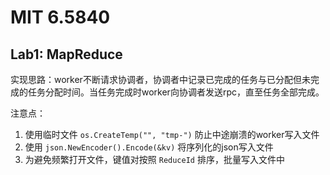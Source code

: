 # MIT 6.5840

## Lab1: MapReduce

实现思路：worker不断请求协调者，协调者中记录已完成的任务与已分配但未完成的任务分配时间。当任务完成时worker向协调者发送rpc，直至任务全部完成。

注意点：
1. 使用临时文件 `os.CreateTemp("", "tmp-")` 防止中途崩溃的worker写入文件
2. 使用 `json.NewEncoder().Encode(&kv)` 将序列化的json写入文件
3. 为避免频繁打开文件，键值对按照 `ReduceId` 排序，批量写入文件中